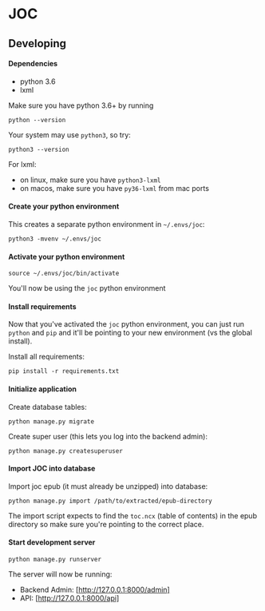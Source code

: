 # JOC

## Developing

#### Dependencies

- python 3.6
- lxml

Make sure you have python 3.6+ by running

    python --version

Your system may use `python3`, so try:

    python3 --version

For lxml:

 - on linux, make sure you have `python3-lxml`
 - on macos, make sure you have `py36-lxml` from mac ports

#### Create your python environment

This creates a separate python environment in `~/.envs/joc`:

    python3 -mvenv ~/.envs/joc

#### Activate your python environment

    source ~/.envs/joc/bin/activate

You'll now be using the `joc` python environment

#### Install requirements

Now that you've activated the `joc` python environment, you can just run `python` and `pip` and it'll be pointing
to your new environment (vs the global install).

Install all requirements:

    pip install -r requirements.txt

#### Initialize application

Create database tables:

    python manage.py migrate

Create super user (this lets you log into the backend admin):

    python manage.py createsuperuser

#### Import JOC into database

Import joc epub (it must already be unzipped) into database:

    python manage.py import /path/to/extracted/epub-directory

The import script expects to find the `toc.ncx` (table of contents) in the epub directory so make sure you're pointing to the correct place.

#### Start development server

    python manage.py runserver

The server will now be running:

- Backend Admin: [http://127.0.0.1:8000/admin]
- API: [http://127.0.0.1:8000/api]

